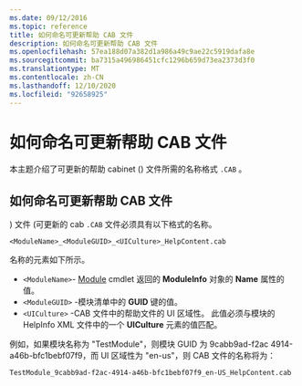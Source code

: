 ```yaml
---
ms.date: 09/12/2016
ms.topic: reference
title: 如何命名可更新帮助 CAB 文件
description: 如何命名可更新帮助 CAB 文件
ms.openlocfilehash: 57ea188d07a382d1a986a49c9ae22c5919dafa8e
ms.sourcegitcommit: ba7315a496986451cfc1296b659d73ea2373d3f0
ms.translationtype: MT
ms.contentlocale: zh-CN
ms.lasthandoff: 12/10/2020
ms.locfileid: "92658925"
---
```

# <a name="how-to-name-an-updatable-help-cab-file"></a>如何命名可更新帮助 CAB 文件

本主题介绍了可更新的帮助 cabinet () 文件所需的名称格式 `.CAB` 。

## <a name="how-to-name-an-updatable-help-cab-file"></a>如何命名可更新帮助 CAB 文件

) 文件 (可更新的 cab `.CAB` 文件必须具有以下格式的名称。

`<ModuleName>_<ModuleGUID>_<UICulture>_HelpContent.cab`

名称的元素如下所示。

- `<ModuleName>`- [Module](/powershell/module/Microsoft.PowerShell.Core/Get-Module) cmdlet 返回的 **ModuleInfo** 对象的 **Name** 属性的值。
- `<ModuleGUID>` -模块清单中的 **GUID** 键的值。
- `<UICulture>` -CAB 文件中的帮助文件的 UI 区域性。 此值必须与模块的 HelpInfo XML 文件中的一个 **UICulture** 元素的值匹配。

例如，如果模块名称为 "TestModule"，则模块 GUID 为 9cabb9ad-f2ac 4914-a46b-bfc1bebf07f9，而 UI 区域性为 "en-us"，则 CAB 文件的名称将为：

`TestModule_9cabb9ad-f2ac-4914-a46b-bfc1bebf07f9_en-US_HelpContent.cab`
